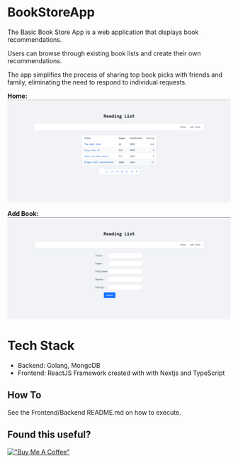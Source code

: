 # BookStoreApp
The Basic Book Store App is a web application that displays book recommendations. 

Users can browse through existing book lists and create their own recommendations. 

The app simplifies the process of sharing top book picks with friends and family, eliminating the need to respond to individual requests.

**Home:**
![Home View Screenshot](https://raw.githubusercontent.com/LukeASB/BookStoreApp/master/View-home.png)

**Add Book:**
![Add Book Screenshot](https://raw.githubusercontent.com/LukeASB/BookStoreApp/master/View-addbook.png)


# Tech Stack
- Backend: Golang, MongoDB
- Frontend: ReactJS Framework created with with Nextjs and TypeScript

## How To
See the Frontend/Backend README.md on how to execute.

## Found this useful?
[!["Buy Me A Coffee"](https://www.buymeacoffee.com/assets/img/custom_images/orange_img.png)](https://www.buymeacoffee.com/lukesb)
